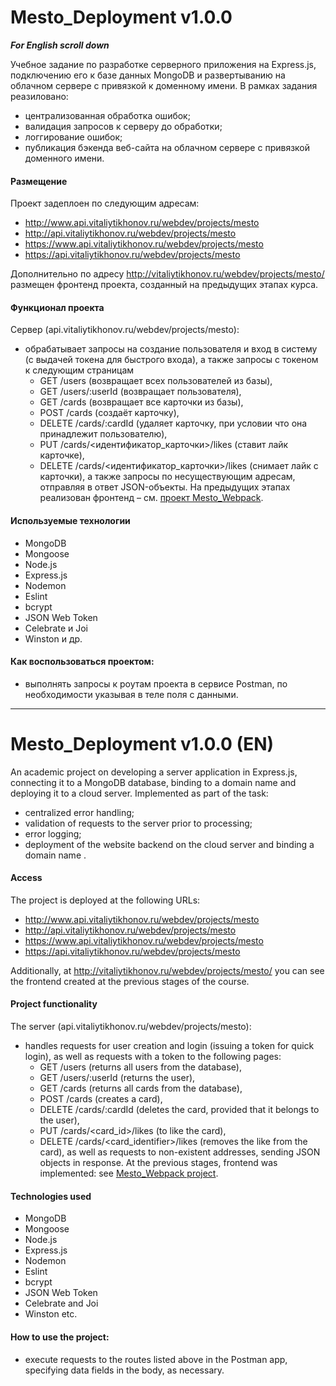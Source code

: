 # Mesto_Deployment v1.0.0
***For English scroll down***

Учебное задание по разработке серверного приложения на Express.js, подключению его к базе данных MongoDB и развертыванию на облачном сервере с привязкой к доменному имени.
В рамках задания реазиловано:
- централизованная обработка ошибок;
- валидация запросов к серверу до обработки;
- логгирование ошибок;
- публикация бэкенда веб-сайта на облачном сервере с привязкой доменного имени.
#### Размещение
Проект задеплоен по следующим адресам:
- http://www.api.vitaliytikhonov.ru/webdev/projects/mesto
- http://api.vitaliytikhonov.ru/webdev/projects/mesto
- https://www.api.vitaliytikhonov.ru/webdev/projects/mesto
- https://api.vitaliytikhonov.ru/webdev/projects/mesto

Дополнительно по адресу http://vitaliytikhonov.ru/webdev/projects/mesto/ размещен фронтенд проекта, созданный на предыдущих этапах курса. 
#### Функционал проекта
Сервер (api.vitaliytikhonov.ru/webdev/projects/mesto):
- обрабатывает запросы на создание пользователя и вход в систему (с выдачей токена для быстрого входа), а также запросы с токеном к следующим страницам
   - GET /users (возвращает всех пользователей из базы),
   - GET /users/:userId (возвращает пользователя),
   - GET /cards (возвращает все карточки из базы),
   - POST /cards (создаёт карточку),
   - DELETE /cards/:cardId (удаляет карточку, при условии что она принадлежит пользователю),
   - PUT /cards/<идентификатор_карточки>/likes (ставит лайк карточке),
   - DELETE /cards/<идентификатор_карточки>/likes (снимает лайк с карточки),
а также запросы по несуществующим адресам, отправляя в ответ JSON-объекты.
На предыдущих этапах реализован фронтенд – см. [проект Mesto_Webpack](https://github.com/VitalyTikhonov/Mesto_Webpack/blob/master/README.md).
#### Используемые технологии
- MongoDB
- Mongoose
- Node.js
- Express.js
- Nodemon
- Eslint
- bcrypt
- JSON Web Token
- Сelebrate и Joi
- Winston
и др.
#### Как воспользоваться проектом:
- выполнять запросы к роутам проекта в сервисе Postman, по необходимости указывая в теле поля с данными.
***
# Mesto_Deployment v1.0.0 (EN)
An academic project on developing a server application in Express.js, connecting it to a MongoDB database, binding to a domain name and deploying it to a cloud server.
Implemented as part of the task:
- centralized error handling;
-  validation of requests to the server prior to processing;
- error logging;
- deployment of the website backend on the cloud server and binding a domain name .
#### Access
The project is deployed at the following URLs:
- http://www.api.vitaliytikhonov.ru/webdev/projects/mesto
- http://api.vitaliytikhonov.ru/webdev/projects/mesto
- https://www.api.vitaliytikhonov.ru/webdev/projects/mesto
- https://api.vitaliytikhonov.ru/webdev/projects/mesto

Additionally, at http://vitaliytikhonov.ru/webdev/projects/mesto/ you can see the frontend created at the previous stages of the course.
#### Project functionality
The server (api.vitaliytikhonov.ru/webdev/projects/mesto):
- handles requests for user creation and login (issuing a token for quick login), as well as requests with a token to the following pages:
   - GET /users (returns all users from the database),
   - GET /users/:userId (returns the user),
   - GET /cards (returns all cards from the database),
   - POST /cards (creates a card),
   - DELETE /cards/:cardId (deletes the card, provided that it belongs to the user),
   - PUT /cards/<card_id>/likes (to like the card),
   - DELETE /cards/<card_identifier>/likes (removes the like from the card),
as well as requests to non-existent addresses, sending JSON objects in response.
At the previous stages, frontend was implemented: see [Mesto_Webpack project](https://github.com/VitalyTikhonov/Mesto_Webpack/blob/master/README.md).
#### Technologies used
- MongoDB
- Mongoose
- Node.js
- Express.js
- Nodemon
- Eslint
- bcrypt
- JSON Web Token
- Celebrate and Joi
- Winston
etc.
#### How to use the project:
- execute requests to the routes listed above in the Postman app, specifying data fields in the body, as necessary.
